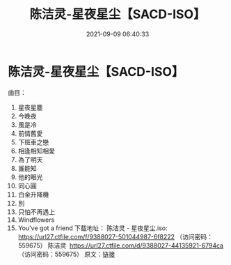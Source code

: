 ﻿---
title: 陈洁灵-星夜星尘【SACD-ISO】
date: 2021-09-09 06:40:33
categories: WAV车载音乐、镜像
tags: 华语中文
---
# 陈洁灵-星夜星尘【SACD-ISO】

曲目：
01. 星夜星塵
02. 今晚夜
03. 風是冷
04. 前情舊愛
05. 下班車之戀
06. 相逢相知相愛
07. 為了明天
08. 誰能知
09. 他的眼光
10. 同心圓
11. 白金升降機
12. 別
13. 只怕不再遇上
14. Windflowers
15. You've got a friend
下载地址：
陈洁灵 - 星夜星尘.iso:
https://url27.ctfile.com/f/9388027-501044987-6f8222
（访问密码：559675）
陈洁灵  https://url27.ctfile.com/d/9388027-44135921-6794ca
（访问密码：559675）
原文：[链接](https://blog.sina.com.cn/s/blog_1647c7e7601030ttr.html)